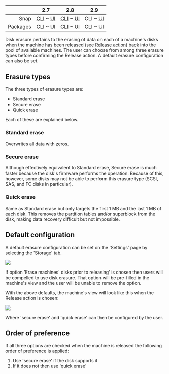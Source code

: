 <!-- deb-2-7-cli
||2.7|2.8|2.9|
|-----:|:-----:|:-----:|:-----:|
|Snap|[CLI](/t/disk-erasure-snap-2-7-cli/2610) ~ [UI](/t/disk-erasure-snap-2-7-ui/2611)|[CLI](/t/disk-erasure-snap-2-8-cli/2612) ~ [UI](/t/disk-erasure-snap-2-8-ui/2613)|[CLI](/t/disk-erasure-snap-2-9-cli/2614) ~ [UI](/t/disk-erasure-snap-2-9-ui/2615)|
|Packages|CLI ~ [UI](/t/disk-erasure-deb-2-7-ui/2617)|[CLI](/t/disk-erasure-deb-2-8-cli/2618) ~ [UI](/t/disk-erasure-deb-2-8-ui/2619)|[CLI](/t/disk-erasure-deb-2-9-cli/2620) ~ [UI](/t/disk-erasure-deb-2-9-ui/2621)|
 deb-2-7-cli -->

<!-- deb-2-7-ui
||2.7|2.8|2.9|
|-----:|:-----:|:-----:|:-----:|
|Snap|[CLI](/t/disk-erasure-snap-2-7-cli/2610) ~ [UI](/t/disk-erasure-snap-2-7-ui/2611)|[CLI](/t/disk-erasure-snap-2-8-cli/2612) ~ [UI](/t/disk-erasure-snap-2-8-ui/2613)|[CLI](/t/disk-erasure-snap-2-9-cli/2614) ~ [UI](/t/disk-erasure-snap-2-9-ui/2615)|
|Packages|[CLI](/t/disk-erasure-deb-2-7-cli/2616) ~ UI|[CLI](/t/disk-erasure-deb-2-8-cli/2618) ~ [UI](/t/disk-erasure-deb-2-8-ui/2619)|[CLI](/t/disk-erasure-deb-2-9-cli/2620) ~ [UI](/t/disk-erasure-deb-2-9-ui/2621)|
 deb-2-7-ui -->

<!-- deb-2-8-cli
||2.7|2.8|2.9|
|-----:|:-----:|:-----:|:-----:|
|Snap|[CLI](/t/disk-erasure-snap-2-7-cli/2610) ~ [UI](/t/disk-erasure-snap-2-7-ui/2611)|[CLI](/t/disk-erasure-snap-2-8-cli/2612) ~ [UI](/t/disk-erasure-snap-2-8-ui/2613)|[CLI](/t/disk-erasure-snap-2-9-cli/2614) ~ [UI](/t/disk-erasure-snap-2-9-ui/2615)|
|Packages|[CLI](/t/disk-erasure-deb-2-7-cli/2616) ~ [UI](/t/disk-erasure-deb-2-7-ui/2617)|CLI ~ [UI](/t/disk-erasure-deb-2-8-ui/2619)|[CLI](/t/disk-erasure-deb-2-9-cli/2620) ~ [UI](/t/disk-erasure-deb-2-9-ui/2621)|
 deb-2-8-cli -->

<!-- deb-2-8-ui
||2.7|2.8|2.9|
|-----:|:-----:|:-----:|:-----:|
|Snap|[CLI](/t/disk-erasure-snap-2-7-cli/2610) ~ [UI](/t/disk-erasure-snap-2-7-ui/2611)|[CLI](/t/disk-erasure-snap-2-8-cli/2612) ~ [UI](/t/disk-erasure-snap-2-8-ui/2613)|[CLI](/t/disk-erasure-snap-2-9-cli/2614) ~ [UI](/t/disk-erasure-snap-2-9-ui/2615)|
|Packages|[CLI](/t/disk-erasure-deb-2-7-cli/2616) ~ [UI](/t/disk-erasure-deb-2-7-ui/2617)|[CLI](/t/disk-erasure-deb-2-8-cli/2618) ~ UI|[CLI](/t/disk-erasure-deb-2-9-cli/2620) ~ [UI](/t/disk-erasure-deb-2-9-ui/2621)|
 deb-2-8-ui -->

<!-- deb-2-9-cli
||2.7|2.8|2.9|
|-----:|:-----:|:-----:|:-----:|
|Snap|[CLI](/t/disk-erasure-snap-2-7-cli/2610) ~ [UI](/t/disk-erasure-snap-2-7-ui/2611)|[CLI](/t/disk-erasure-snap-2-8-cli/2612) ~ [UI](/t/disk-erasure-snap-2-8-ui/2613)|[CLI](/t/disk-erasure-snap-2-9-cli/2614) ~ [UI](/t/disk-erasure-snap-2-9-ui/2615)|
|Packages|[CLI](/t/disk-erasure-deb-2-7-cli/2616) ~ [UI](/t/disk-erasure-deb-2-7-ui/2617)|[CLI](/t/disk-erasure-deb-2-8-cli/2618) ~ [UI](/t/disk-erasure-deb-2-8-ui/2619)|CLI ~ [UI](/t/disk-erasure-deb-2-9-ui/2621)|
 deb-2-9-cli -->

<!-- deb-2-9-ui
||2.7|2.8|2.9|
|-----:|:-----:|:-----:|:-----:|
|Snap|[CLI](/t/disk-erasure-snap-2-7-cli/2610) ~ [UI](/t/disk-erasure-snap-2-7-ui/2611)|[CLI](/t/disk-erasure-snap-2-8-cli/2612) ~ [UI](/t/disk-erasure-snap-2-8-ui/2613)|[CLI](/t/disk-erasure-snap-2-9-cli/2614) ~ [UI](/t/disk-erasure-snap-2-9-ui/2615)|
|Packages|[CLI](/t/disk-erasure-deb-2-7-cli/2616) ~ [UI](/t/disk-erasure-deb-2-7-ui/2617)|[CLI](/t/disk-erasure-deb-2-8-cli/2618) ~ [UI](/t/disk-erasure-deb-2-8-ui/2619)|[CLI](/t/disk-erasure-deb-2-9-cli/2620) ~ UI|
 deb-2-9-ui -->

<!-- snap-2-7-cli
||2.7|2.8|2.9|
|-----:|:-----:|:-----:|:-----:|
|Snap|CLI ~ [UI](/t/disk-erasure-snap-2-7-ui/2611)|[CLI](/t/disk-erasure-snap-2-8-cli/2612) ~ [UI](/t/disk-erasure-snap-2-8-ui/2613)|[CLI](/t/disk-erasure-snap-2-9-cli/2614) ~ [UI](/t/disk-erasure-snap-2-9-ui/2615)|
|Packages|[CLI](/t/disk-erasure-deb-2-7-cli/2616) ~ [UI](/t/disk-erasure-deb-2-7-ui/2617)|[CLI](/t/disk-erasure-deb-2-8-cli/2618) ~ [UI](/t/disk-erasure-deb-2-8-ui/2619)|[CLI](/t/disk-erasure-deb-2-9-cli/2620) ~ [UI](/t/disk-erasure-deb-2-9-ui/2621)|
 snap-2-7-cli -->

<!-- snap-2-7-ui
||2.7|2.8|2.9|
|-----:|:-----:|:-----:|:-----:|
|Snap|[CLI](/t/disk-erasure-snap-2-7-cli/2610) ~ UI|[CLI](/t/disk-erasure-snap-2-8-cli/2612) ~ [UI](/t/disk-erasure-snap-2-8-ui/2613)|[CLI](/t/disk-erasure-snap-2-9-cli/2614) ~ [UI](/t/disk-erasure-snap-2-9-ui/2615)|
|Packages|[CLI](/t/disk-erasure-deb-2-7-cli/2616) ~ [UI](/t/disk-erasure-deb-2-7-ui/2617)|[CLI](/t/disk-erasure-deb-2-8-cli/2618) ~ [UI](/t/disk-erasure-deb-2-8-ui/2619)|[CLI](/t/disk-erasure-deb-2-9-cli/2620) ~ [UI](/t/disk-erasure-deb-2-9-ui/2621)|
 snap-2-7-ui -->

<!-- snap-2-8-cli
||2.7|2.8|2.9|
|-----:|:-----:|:-----:|:-----:|
|Snap|[CLI](/t/disk-erasure-snap-2-7-cli/2610) ~ [UI](/t/disk-erasure-snap-2-7-ui/2611)|CLI ~ [UI](/t/disk-erasure-snap-2-8-ui/2613)|[CLI](/t/disk-erasure-snap-2-9-cli/2614) ~ [UI](/t/disk-erasure-snap-2-9-ui/2615)|
|Packages|[CLI](/t/disk-erasure-deb-2-7-cli/2616) ~ [UI](/t/disk-erasure-deb-2-7-ui/2617)|[CLI](/t/disk-erasure-deb-2-8-cli/2618) ~ [UI](/t/disk-erasure-deb-2-8-ui/2619)|[CLI](/t/disk-erasure-deb-2-9-cli/2620) ~ [UI](/t/disk-erasure-deb-2-9-ui/2621)|
 snap-2-8-cli -->

<!-- snap-2-8-ui
||2.7|2.8|2.9|
|-----:|:-----:|:-----:|:-----:|
|Snap|[CLI](/t/disk-erasure-snap-2-7-cli/2610) ~ [UI](/t/disk-erasure-snap-2-7-ui/2611)|[CLI](/t/disk-erasure-snap-2-8-cli/2612) ~ UI|[CLI](/t/disk-erasure-snap-2-9-cli/2614) ~ [UI](/t/disk-erasure-snap-2-9-ui/2615)|
|Packages|[CLI](/t/disk-erasure-deb-2-7-cli/2616) ~ [UI](/t/disk-erasure-deb-2-7-ui/2617)|[CLI](/t/disk-erasure-deb-2-8-cli/2618) ~ [UI](/t/disk-erasure-deb-2-8-ui/2619)|[CLI](/t/disk-erasure-deb-2-9-cli/2620) ~ [UI](/t/disk-erasure-deb-2-9-ui/2621)|
 snap-2-8-ui -->

||2.7|2.8|2.9|
|-----:|:-----:|:-----:|:-----:|
|Snap|[CLI](/t/disk-erasure-snap-2-7-cli/2610) ~ [UI](/t/disk-erasure-snap-2-7-ui/2611)|[CLI](/t/disk-erasure-snap-2-8-cli/2612) ~ [UI](/t/disk-erasure-snap-2-8-ui/2613)|CLI ~ [UI](/t/disk-erasure-snap-2-9-ui/2615)|
|Packages|[CLI](/t/disk-erasure-deb-2-7-cli/2616) ~ [UI](/t/disk-erasure-deb-2-7-ui/2617)|[CLI](/t/disk-erasure-deb-2-8-cli/2618) ~ [UI](/t/disk-erasure-deb-2-8-ui/2619)|[CLI](/t/disk-erasure-deb-2-9-cli/2620) ~ [UI](/t/disk-erasure-deb-2-9-ui/2621)|

<!-- snap-2-9-ui
||2.7|2.8|2.9|
|-----:|:-----:|:-----:|:-----:|
|Snap|[CLI](/t/disk-erasure-snap-2-7-cli/2610) ~ [UI](/t/disk-erasure-snap-2-7-ui/2611)|[CLI](/t/disk-erasure-snap-2-8-cli/2612) ~ [UI](/t/disk-erasure-snap-2-8-ui/2613)|[CLI](/t/disk-erasure-snap-2-9-cli/2614) ~ UI|
|Packages|[CLI](/t/disk-erasure-deb-2-7-cli/2616) ~ [UI](/t/disk-erasure-deb-2-7-ui/2617)|[CLI](/t/disk-erasure-deb-2-8-cli/2618) ~ [UI](/t/disk-erasure-deb-2-8-ui/2619)|[CLI](/t/disk-erasure-deb-2-9-cli/2620) ~ [UI](/t/disk-erasure-deb-2-9-ui/2621)|
 snap-2-9-ui -->

Disk erasure pertains to the erasing of data on each of a machine's disks when the machine has been released (see [Release action](/t/concepts-and-terms/785#heading--release)) back into the pool of available machines. The user can choose from among three erasure types before confirming the Release action. A default erasure configuration can also be set.

<h2 id="heading--erasure-types">Erasure types</h2>

The three types of erasure types are:

-   Standard erase
-   Secure erase
-   Quick erase

Each of these are explained below.

<h3 id="heading--standard-erase">Standard erase</h3>

Overwrites all data with zeros.

<h3 id="heading--secure-erase">Secure erase</h3>

Although effectively equivalent to Standard erase, Secure erase is much faster because the disk's firmware performs the operation. Because of this, however, some disks may not be able to perform this erasure type (SCSI, SAS, and FC disks in particular).

<h3 id="heading--quick-erase">Quick erase</h3>

Same as Standard erase but only targets the first 1 MB and the last 1 MB of each disk. This removes the partition tables and/or superblock from the disk, making data recovery difficult but not impossible.

<h2 id="heading--default-configuration">Default configuration</h2>

A default erasure configuration can be set on the 'Settings' page by selecting the 'Storage' tab.

<a href="https://assets.ubuntu.com/v1/4e90c4c7-installconfig-storage-erasure__defaults.png" target = "_blank"><img src="https://assets.ubuntu.com/v1/4e90c4c7-installconfig-storage-erasure__defaults.png"></a>

If option 'Erase machines' disks prior to releasing' is chosen then users will be compelled to use disk erasure. That option will be pre-filled in the machine's view and the user will be unable to remove the option.

With the above defaults, the machine's view will look like this when the Release action is chosen:

<a href="https://assets.ubuntu.com/v1/66e1dcc2-installconfig-storage-erasure__defaults-node.png" target = "_blank"><img src="https://assets.ubuntu.com/v1/66e1dcc2-installconfig-storage-erasure__defaults-node.png"></a>

Where 'secure erase' and 'quick erase' can then be configured by the user.

<h2 id="heading--order-of-preference">Order of preference</h2>

If all three options are checked when the machine is released the following order of preference is applied:

1.  Use 'secure erase' if the disk supports it
2.  If it does not then use 'quick erase'

<!-- LINKS -->